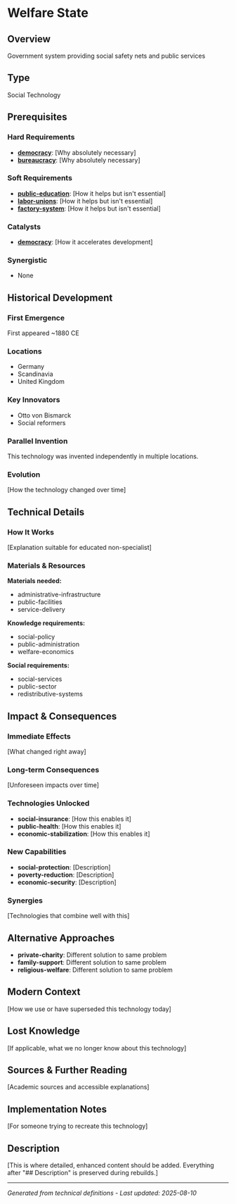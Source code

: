 # Welfare State

## Overview
Government system providing social safety nets and public services

## Type
Social Technology

## Prerequisites

### Hard Requirements
- **[democracy](../democracy/README.md)**: [Why absolutely necessary]
- **[bureaucracy](../bureaucracy/README.md)**: [Why absolutely necessary]

### Soft Requirements
- **[public-education](../public-education/README.md)**: [How it helps but isn't essential]
- **[labor-unions](../labor-unions/README.md)**: [How it helps but isn't essential]
- **[factory-system](../factory-system/README.md)**: [How it helps but isn't essential]

### Catalysts
- **[democracy](../democracy/README.md)**: [How it accelerates development]

### Synergistic
- None

## Historical Development

### First Emergence
First appeared ~1880 CE

### Locations
- Germany
- Scandinavia
- United Kingdom

### Key Innovators
- Otto von Bismarck
- Social reformers

### Parallel Invention
This technology was invented independently in multiple locations.

### Evolution
[How the technology changed over time]

## Technical Details

### How It Works
[Explanation suitable for educated non-specialist]

### Materials & Resources
**Materials needed:**
- administrative-infrastructure
- public-facilities
- service-delivery


**Knowledge requirements:**
- social-policy
- public-administration
- welfare-economics


**Social requirements:**
- social-services
- public-sector
- redistributive-systems

## Impact & Consequences

### Immediate Effects
[What changed right away]

### Long-term Consequences
[Unforeseen impacts over time]

### Technologies Unlocked
- **social-insurance**: [How this enables it]
- **public-health**: [How this enables it]
- **economic-stabilization**: [How this enables it]

### New Capabilities
- **social-protection**: [Description]
- **poverty-reduction**: [Description]
- **economic-security**: [Description]

### Synergies
[Technologies that combine well with this]

## Alternative Approaches
- **private-charity**: Different solution to same problem
- **family-support**: Different solution to same problem
- **religious-welfare**: Different solution to same problem

## Modern Context
[How we use or have superseded this technology today]

## Lost Knowledge
[If applicable, what we no longer know about this technology]

## Sources & Further Reading
[Academic sources and accessible explanations]

## Implementation Notes
[For someone trying to recreate this technology]

## Description







[This is where detailed, enhanced content should be added. Everything after "## Description" is preserved during rebuilds.]

---
*Generated from technical definitions - Last updated: 2025-08-10*
